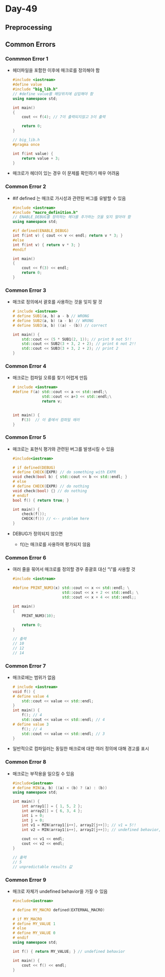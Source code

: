 # Day-49

## Preprocessing
## Common Errors

### Conmmon Error 1

- 헤더파일을 포함한 이후에 매크로를 정의해야 함
    
    ```cpp
    #include <iostream>
    #define value
    #include "big_lib.h"
    // #define value를 해당위치에 삽입해야 함
    using namespace std;
    
    int main() 
    {
        cout << f(4); // 7이 출력되지않고 3이 출력
    
        return 0;
    }
    ```
    
    ```cpp
    // big_lib.h
    #pragma once
    
    int f(int value) {
    	return value + 3;
    }
    ```
    
- 매크로가 헤더이 있는 경우 이 문제를 확인하기 매우 어려움

### Common Error 2

- #if defined 는 매크로 가시성과 관련된 버그를 유발할 수 있음
    
    ```cpp
    #include <iostream>
    #include "macro_definition.h"
    // ENABLE_DEBUG를 정의하는 헤더를 추가하는 것을 잊지 말아야 함
    using namespace std;
    
    #if defined(ENABLE_DEBUG)
    int f(int v) { cout << v << endl; return v * 3; }
    #else
    int f(int v) { return v * 3; }
    #endif
    
    int main() 
    {
        cout << f(3) << endl;
        return 0;
    }
    ```
    

### Common Error 3

- 매크로 정의에서 괄호를 사용하는 것을 잊지 말 것
    
    ```cpp
    # include <iostream>
    # define SUB1(a, b) a - b // WRONG
    # define SUB2(a, b) (a - b) // WRONG
    # define SUB3(a, b) ((a) - (b)) // correct
    
    int main() {
    	std::cout << (5 * SUB1(2, 1)); // print 9 not 5!!
    	std::cout << SUB2(3 + 3, 2 + 2); // print 6 not 2!!
    	std::cout << SUB3(3 + 3, 2 + 2); // print 2
    }
    ```
    

### Common Error 4

- 매크로는 컴파일 오류를 찾기 어렵게 만듬
    
    ```cpp
    # include <iostream>
    #define F(a) std::cout << a << std::endl;\
    			 std::cout << a+3 << std::endl;\
    			 return v;
    		
    
    int main() {
    	F(3)  // 이 줄에서 컴파일 에러
    }
    ```
    

### Common Error 5

- 매크로는 표현식 평가와 관련된 버그를 발생시킬 수 있음
    
    ```cpp
    #include<iostream>
    
    # if defined(DEBUG)
    # define CHECK(EXPR) // do something with EXPR
    void check(bool b) { std::cout << b << std::endl; }
    # else
    # define CHECK(EXPR) // do nothing
    void check(bool) {} // do nothing
    # endif
    bool f() { return true; }
    
    int main() {
    	check(f());
    	CHECK(f()) // <-- problem here
    }
    ```
    
- DEBUG가 정의되지 않으면
    - f()는 매크로를 사용하여 평가되지 않음

### Common Error 6

- 여러 줄을 묶어서 매크로를 정의할 경우 중괄호 대신 “\”를 사용할 것
    
    ```cpp
    #include <iostream>
    
    #define PRINT_NUM3(x) std::cout << x << std::endl; \
                          std::cout << x + 2 << std::endl; \
                          std::cout << x + 4 << std::endl;;
    
    int main()
    {
        PRINT_NUM3(10);
     
        return 0;
    }
    
    // 출력
    // 10
    // 12
    // 14
    ```
    

### Common Error 7

- 매크로에는 범위가 없음
    
    ```cpp
    # include <iostream>
    void f() {
    # define value 4
    	std::cout << value << std::endl;
    }
    int main() {
    	f(); // 4
    	std::cout << value << std::endl; // 4
    # define value 3
    	f(); // 4
    	std::cout << value << std::endl; // 3
    }
    ```
    
- 일반적으로 컴파일러는 동일한 매크로에 대한 여러 정의에 대해 경고를 표시

### Common Error 8

- 매크로는 부작용을 일으킬 수 있음
    
    ```cpp
    #include<iostream>
    # define MIN(a, b) ((a) < (b) ? (a) : (b))
    using namespace std;
    
    int main() {
    	int array1[] = { 1, 5, 2 };
    	int array2[] = { 6, 3, 4 };
    	int i = 0;
    	int j = 0;
    	int v1 = MIN(array1[i++], array2[j++]); // v1 = 5!!
    	int v2 = MIN(array1[i++], array2[j++]); // undefined behavior, segmentation fault
    	
    	cout << v1 << endl;
    	cout << v2 << endl;
    }
    
    // 출력
    // 5
    // unpredictable results 값
    ```
    

### Common Error 9

- 매크로 자체가 undefined behavior을 가질 수 있음
    
    ```cpp
    #include<iostream>
    
    # define MY_MACRO defined(EXTERNAL_MACRO)
    
    # if MY_MACRO
    # define MY_VALUE 1
    # else
    # define MY_VALUE 0
    # endif
    using namespace std;
    
    int f() { return MY_VALUE; } // undefined behavior
    
    int main() {
    	cout << f() << endl;
    }
    ```
